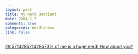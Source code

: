 ```yaml
--- 
layout: post
title: My Nerd Quotient
date: 2004-1-7
comments: true
categories: nerdliness
link: false
---
```

<a href="http://students.washington.edu/mmccain/nerdtest.html" title="Nerd Test"> 28.571428571428573% of me is a huge nerd! How about you?</a>
